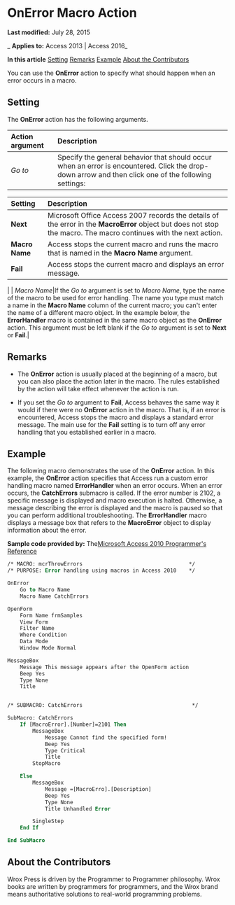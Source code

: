
# OnError Macro Action

 **Last modified:** July 28, 2015

 _ **Applies to:** Access 2013 | Access 2016_

 **In this article**
[Setting](#sectionSection0)
[Remarks](#sectionSection1)
[Example](#sectionSection2)
[About the Contributors](#AboutContributors)


You can use the  **OnError** action to specify what should happen when an error occurs in a macro.

## Setting
<a name="sectionSection0"> </a>

The  **OnError** action has the following arguments.



|**Action argument**|**Description**|
|:-----|:-----|
| _Go to_|Specify the general behavior that should occur when an error is encountered. Click the drop-down arrow and then click one of the following settings:

|**Setting**|**Description**|
|:-----|:-----|
|**Next**|Microsoft Office Access 2007 records the details of the error in the  **MacroError** object but does not stop the macro. The macro continues with the next action.|
|**Macro Name**|Access stops the current macro and runs the macro that is named in the  **Macro Name** argument.|
|**Fail**|Access stops the current macro and displays an error message.|
|
| _Macro Name_|If the  _Go to_ argument is set to _Macro Name_, type the name of the macro to be used for error handling. The name you type must match a name in the  **Macro Name** column of the current macro; you can't enter the name of a different macro object. In the example below, the **ErrorHandler** macro is contained in the same macro object as the **OnError** action. This argument must be left blank if the _Go to_ argument is set to **Next** or **Fail**.|

## Remarks
<a name="sectionSection1"> </a>


- The  **OnError** action is usually placed at the beginning of a macro, but you can also place the action later in the macro. The rules established by the action will take effect whenever the action is run.
    
- If you set the  _Go to_ argument to **Fail**, Access behaves the same way it would if there were no **OnError** action in the macro. That is, if an error is encountered, Access stops the macro and displays a standard error message. The main use for the **Fail** setting is to turn off any error handling that you established earlier in a macro.
    

## Example
<a name="sectionSection2"> </a>

The following macro demonstrates the use of the  **OnError** action. In this example, the **OnError** action specifies that Access run a custom error handling macro named **ErrorHandler** when an error occurs. When an error occurs, the **CatchErrors** submacro is called. If the error number is 2102, a specific message is displayed and macro execution is halted. Otherwise, a message describing the error is displayed and the macro is paused so that you can perform additional troubleshooting. The **ErrorHandler** macro displays a message box that refers to the **MacroError** object to display information about the error.

 **Sample code provided by:** The[Microsoft Access 2010 Programmer's Reference](http://www.wrox.com/WileyCDA/WroxTitle/Access-2010-Programmer-s-Reference.productCd-0470591668.mdl)




```vb
/* MACRO: mcrThrowErrors                                  */
/* PURPOSE: Error handling using macros in Access 2010    */

OnError
    Go to Macro Name
    Macro Name CatchErrors

OpenForm 
    Form Name frmSamples
    View Form
    Filter Name
    Where Condition
    Data Mode
    Window Mode Normal

MessageBox 
    Message This message appears after the OpenForm action
    Beep Yes
    Type None
    Title


/* SUBMACRO: CatchErrors                                   */

SubMacro: CatchErrors
    If [MacroError].[Number]=2101 Then
        MessageBox
            Message Cannot find the specified form!
            Beep Yes
            Type Critical
            Title
        StopMacro

    Else
        MessageBox
            Message =[MacroErro].[Description]
            Beep Yes
            Type None
            Title Unhandled Error

        SingleStep
    End If

End SubMacro
```


## About the Contributors
<a name="AboutContributors"> </a>

Wrox Press is driven by the Programmer to Programmer philosophy. Wrox books are written by programmers for programmers, and the Wrox brand means authoritative solutions to real-world programming problems. 

